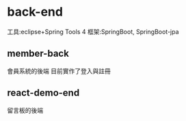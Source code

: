 # back-end
工具:eclipse+Spring Tools 4
框架:SpringBoot, SpringBoot-jpa

## member-back
 會員系統的後端
 目前實作了登入與註冊
## react-demo-end
 留言板的後端
